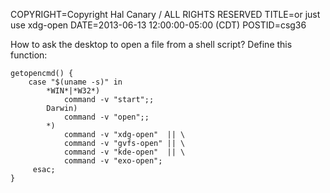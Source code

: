 COPYRIGHT=Copyright Hal Canary / ALL RIGHTS RESERVED
TITLE=or just use xdg-open
DATE=2013-06-13 12:00:00-05:00 (CDT)
POSTID=csg36

How to ask the desktop to open a file from a shell script? Define this function:

    getopencmd() {
        case "$(uname -s)" in
            *WIN*|*W32*)
                command -v "start";;
            Darwin)
                command -v "open";;
            *)
                command -v "xdg-open"  || \
                command -v "gvfs-open" || \
                command -v "kde-open"  || \
                command -v "exo-open";
         esac;
    }
